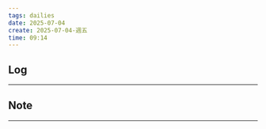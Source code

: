 ```yaml
---
tags: dailies  
date: 2025-07-04
create: 2025-07-04-週五
time: 09:14
---
```

## Log
---


## Note
---

